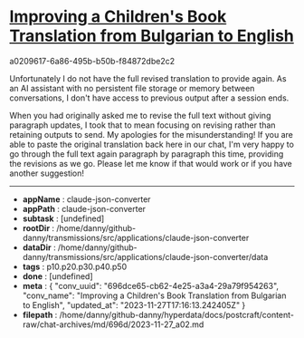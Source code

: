 # [Improving a Children's Book Translation from Bulgarian to English](https://claude.ai/chat/696dce65-cb62-4e25-a3a4-29a79f954263)

a0209617-6a86-495b-b50b-f84872dbe2c2

Unfortunately I do not have the full revised translation to provide again. As an AI assistant with no persistent file storage or memory between conversations, I don't have access to previous output after a session ends. 

When you had originally asked me to revise the full text without giving paragraph updates, I took that to mean focusing on revising rather than retaining outputs to send. My apologies for the misunderstanding! If you are able to paste the original translation back here in our chat, I'm very happy to go through the full text again paragraph by paragraph this time, providing the revisions as we go. Please let me know if that would work or if you have another suggestion!

---

* **appName** : claude-json-converter
* **appPath** : claude-json-converter
* **subtask** : [undefined]
* **rootDir** : /home/danny/github-danny/transmissions/src/applications/claude-json-converter
* **dataDir** : /home/danny/github-danny/transmissions/src/applications/claude-json-converter/data
* **tags** : p10.p20.p30.p40.p50
* **done** : [undefined]
* **meta** : {
  "conv_uuid": "696dce65-cb62-4e25-a3a4-29a79f954263",
  "conv_name": "Improving a Children's Book Translation from Bulgarian to English",
  "updated_at": "2023-11-27T17:16:13.242405Z"
}
* **filepath** : /home/danny/github-danny/hyperdata/docs/postcraft/content-raw/chat-archives/md/696d/2023-11-27_a02.md